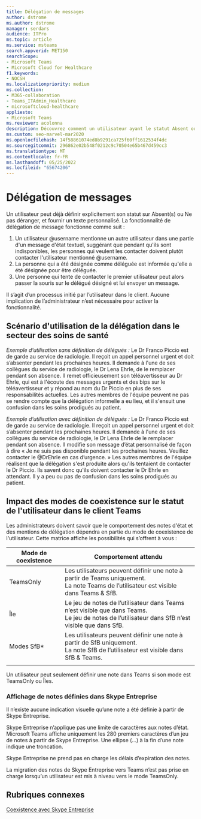 ```yaml
---
title: Délégation de messages
author: dstrome
ms.author: dstrome
manager: serdars
audience: ITPro
ms.topic: article
ms.service: msteams
search.appverid: MET150
searchScope:
- Microsoft Teams
- Microsoft Cloud for Healthcare
f1.keywords:
- NOCSH
ms.localizationpriority: medium
ms.collection:
- M365-collaboration
- Teams_ITAdmin_Healthcare
- microsoftcloud-healthcare
appliesto:
- Microsoft Teams
ms.reviewer: acolonna
description: Découvrez comment un utilisateur ayant le statut Absent ou Ne pas déranger peut définir explicitement un autre utilisateur en tant que délégué dans son message d’état.
ms.custom: seo-marvel-mar2020
ms.openlocfilehash: 14f58861074ed8b9291ca725f60ff1612534f4dc
ms.sourcegitcommit: 296862e02b548f0212c9c70504e65b467d459cc3
ms.translationtype: MT
ms.contentlocale: fr-FR
ms.lasthandoff: 05/25/2022
ms.locfileid: "65674206"
---
```

# <a name="message-delegation"></a>Délégation de messages

Un utilisateur peut déjà définir explicitement son statut sur Absent(s) ou Ne pas déranger, et fournir un texte personnalisé. La fonctionnalité de délégation de message fonctionne comme suit :

1. Un utilisateur @username mentionne un autre utilisateur dans une partie d'un message d'état textuel, suggérant que pendant qu'ils sont indisponibles, les personnes qui veulent les contacter doivent plutôt contacter l'utilisateur mentionné @username.
2. La personne qui a été désignée comme déléguée est informée qu'elle a été désignée pour être déléguée.
3. Une personne qui tente de contacter le premier utilisateur peut alors passer la souris sur le délégué désigné et lui envoyer un message.  

Il s’agit d’un processus initié par l’utilisateur dans le client. Aucune implication de l’administrateur n’est nécessaire pour activer la fonctionnalité. 

## <a name="delegation-use-scenario-in-healthcare"></a>Scénario d'utilisation de la délégation dans le secteur des soins de santé

*Exemple d’utilisation sans définition de délégués :*  Le Dr Franco Piccio est de garde au service de radiologie. Il reçoit un appel personnel urgent et doit s’absenter pendant les prochaines heures. Il demande à l'une de ses collègues du service de radiologie, le Dr Lena Ehrle, de le remplacer pendant son absence. Il remet officieusement son téléavertisseur au Dr Ehrle, qui est à l'écoute des messages urgents et des bips sur le téléavertisseur et y répond au nom du Dr Piccio en plus de ses responsabilités actuelles. Les autres membres de l'équipe peuvent ne pas se rendre compte que la délégation informelle a eu lieu, et il s'ensuit une confusion dans les soins prodigués au patient.

*Exemple d’utilisation avec définition de délégués :* Le Dr Franco Piccio est de garde au service de radiologie. Il reçoit un appel personnel urgent et doit s’absenter pendant les prochaines heures. Il demande à l'une de ses collègues du service de radiologie, le Dr Lena Ehrle de le remplacer pendant son absence. Il modifie son message d’état personnalisé de façon à dire « Je ne suis pas disponible pendant les prochaines heures. Veuillez contacter le @DrEhrle en cas d’urgence. »  Les autres membres de l'équipe réalisent que la délégation s'est produite alors qu'ils tentaient de contacter le Dr Piccio. Ils savent donc qu'ils doivent contacter le Dr Ehrle en attendant. Il y a peu ou pas de confusion dans les soins prodigués au patient.

## <a name="impact-of-co-existence-modes-on-user-status-in-the-teams-client"></a>Impact des modes de coexistence sur le statut de l'utilisateur dans le client Teams

Les administrateurs doivent savoir que le comportement des notes d'état et des mentions de délégation dépendra en partie du mode de coexistence de l'utilisateur. Cette matrice affiche les possibilités qui s’offrent à vous :

|Mode de coexistence | Comportement attendu|
|---|---|
|TeamsOnly |Les utilisateurs peuvent définir une note à partir de Teams uniquement. <br> La note Teams de l’utilisateur est visible dans Teams & SfB. |
|Île | Le jeu de notes de l’utilisateur dans Teams n’est visible que dans Teams. <br> Le jeu de notes de l’utilisateur dans SfB n’est visible que dans SfB. |
|Modes SfB* | Les utilisateurs peuvent définir une note à partir de SfB uniquement. <br> La note SfB de l’utilisateur est visible dans SfB & Teams.  |
|||

Un utilisateur peut seulement définir une note dans Teams si son mode est TeamsOnly ou Îles.  

### <a name="displaying-notes-set-in-skype-for-business"></a>Affichage de notes définies dans Skype Entreprise
  
Il n’existe aucune indication visuelle qu’une note a été définie à partir de Skype Entreprise.

Skype Entreprise n’applique pas une limite de caractères aux notes d’état. Microsoft Teams affiche uniquement les 280 premiers caractères d’un jeu de notes à partir de Skype Entreprise. Une ellipse (...) à la fin d’une note indique une troncation.
  
Skype Entreprise ne prend pas en charge les délais d’expiration des notes.

La migration des notes de Skype Entreprise vers Teams n’est pas prise en charge lorsqu’un utilisateur est mis à niveau vers le mode TeamsOnly.

## <a name="related-topics"></a>Rubriques connexes

[Coexistence avec Skype Entreprise](../../coexistence-chat-calls-presence.md)
